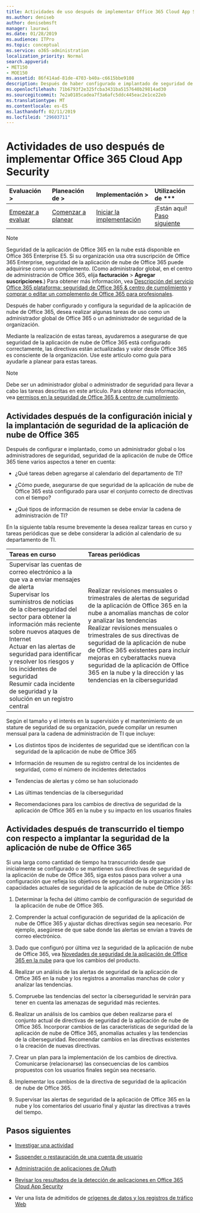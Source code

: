 ```yaml
---
title: Actividades de uso después de implementar Office 365 Cloud App Security
ms.author: deniseb
author: denisebmsft
manager: laurawi
ms.date: 01/28/2019
ms.audience: ITPro
ms.topic: conceptual
ms.service: o365-administration
localization_priority: Normal
search.appverid:
- MET150
- MOE150
ms.assetid: 86f414ad-81de-4703-b40a-c6615bbe9108
description: Después de haber configurado e implantado de seguridad de la aplicación de nube de Office 365, desea realizar determinadas tareas para asegurarse de que la configuración es correcta y que está preparado para revisiones regulares.
ms.openlocfilehash: 71b6793f2e325fcba3431ba5157640b29814ad30
ms.sourcegitcommit: 7e2a0185cadea7f3a6afc5ddc445eac2e1ce22eb
ms.translationtype: MT
ms.contentlocale: es-ES
ms.lasthandoff: 02/11/2019
ms.locfileid: "29603711"
---
```

# <a name="utilization-activities-after-rolling-out-office-365-cloud-app-security"></a>Actividades de uso después de implementar Office 365 Cloud App Security
  
|Evaluación **\>**|Planeación de **\>**|Implementación **\>**|Utilización de ***|
|:-----|:-----|:-----|:-----|
|[Empezar a evaluar](office-365-cas-overview.md) <br/> |[Comenzar a planear](get-ready-for-office-365-cas.md) <br/> |[Iniciar la implementación](turn-on-office-365-cas.md) <br/> |¡Están aquí!  <br/> [Paso siguiente](review-office-365-cas-alerts.md) <br/> |
   
> [!NOTE]
> Seguridad de la aplicación de Office 365 en la nube está disponible en Office 365 Enterprise E5. Si su organización usa otra suscripción de Office 365 Enterprise, seguridad de la aplicación de nube de Office 365 puede adquirirse como un complemento. (Como administrador global, en el centro de administración de Office 365, elija **facturación** \> **Agregar suscripciones**.) Para obtener más información, vea [Descripción del servicio Office 365 plataforma: seguridad de Office 365 &amp; centro de cumplimiento](https://docs.microsoft.com/office365/servicedescriptions/office-365-platform-service-description/office-365-securitycompliance-center) y [comprar o editar un complemento de Office 365 para profesionales](https://support.office.com/article/4e7b57d6-b93b-457d-aecd-0ea58bff07a6). 
  
Después de haber configurado y configura la seguridad de la aplicación de nube de Office 365, desea realizar algunas tareas de uso como un administrador global de Office 365 o un administrador de seguridad de la organización. 

Mediante la realización de estas tareas, ayudaremos a asegurarse de que seguridad de la aplicación de nube de Office 365 está configurado correctamente, las directivas están actualizadas y valor desde Office 365 es consciente de la organización. Use este artículo como guía para ayudarle a planear para estas tareas.
  
> [!NOTE]
> Debe ser un administrador global o administrador de seguridad para llevar a cabo las tareas descritas en este artículo. Para obtener más información, vea [permisos en la seguridad de Office 365 &amp; centro de cumplimiento](permissions-in-the-security-and-compliance-center.md). 
    
## <a name="activities-after-the-initial-configuration-and-rollout-of-office-365-cloud-app-security"></a>Actividades después de la configuración inicial y la implantación de seguridad de la aplicación de nube de Office 365

Después de configurar e implantado, como un administrador global o los administradores de seguridad, seguridad de la aplicación de nube de Office 365 tiene varios aspectos a tener en cuenta:
  
- ¿Qué tareas deben agregarse al calendario del departamento de TI?
    
- ¿Cómo puede, asegurarse de que seguridad de la aplicación de nube de Office 365 está configurado para usar el conjunto correcto de directivas con el tiempo?
    
- ¿Qué tipos de información de resumen se debe enviar la cadena de administración de TI?
    
En la siguiente tabla resume brevemente la desea realizar tareas en curso y tareas periódicas que se debe considerar la adición al calendario de su departamento de TI.
  
|**Tareas en curso**|**Tareas periódicas**|
|:-----|:-----|
| Supervisar las cuentas de correo electrónico a la que va a enviar mensajes de alerta  <br/>  Supervisar los suministros de noticias de la ciberseguridad del sector para obtener la información más reciente sobre nuevos ataques de Internet  <br/>  Actuar en las alertas de seguridad para identificar y resolver los riesgos y los incidentes de seguridad  <br/>  Resumir cada incidente de seguridad y la solución en un registro central  <br/> | Realizar revisiones mensuales o trimestrales de alertas de seguridad de la aplicación de Office 365 en la nube a anomalías manchas de color y analizar las tendencias  <br/>  Realizar revisiones mensuales o trimestrales de sus directivas de seguridad de la aplicación de nube de Office 365 existentes para incluir mejoras en cyberattacks nueva seguridad de la aplicación de Office 365 en la nube y la dirección y las tendencias en la ciberseguridad  <br/> |
   
Según el tamaño y el interés en la supervisión y el mantenimiento de un stature de seguridad de su organización, puede compilar un resumen mensual para la cadena de administración de TI que incluye:
  
- Los distintos tipos de incidentes de seguridad que se identifican con la seguridad de la aplicación de nube de Office 365
    
- Información de resumen de su registro central de los incidentes de seguridad, como el número de incidentes detectados
    
- Tendencias de alertas y cómo se han solucionado
    
- Las últimas tendencias de la ciberseguridad
    
- Recomendaciones para los cambios de directiva de seguridad de la aplicación de Office 365 en la nube y su impacto en los usuarios finales
    
## <a name="activities-after-time-has-passed-since-rolling-out-office-365-cloud-app-security"></a>Actividades después de transcurrido el tiempo con respecto a implantar la seguridad de la aplicación de nube de Office 365

Si una larga como cantidad de tiempo ha transcurrido desde que inicialmente se configurado o se mantienen sus directivas de seguridad de la aplicación de nube de Office 365, siga estos pasos para volver a una configuración que refleja los objetivos de seguridad de la organización y las capacidades actuales de seguridad de la aplicación de nube de Office 365:
  
1. Determinar la fecha del último cambio de configuración de seguridad de la aplicación de nube de Office 365.
    
2. Comprender la actual configuración de seguridad de la aplicación de nube de Office 365 y ajustar dichas directivas según sea necesario. Por ejemplo, asegúrese de que sabe donde las alertas se envían a través de correo electrónico.
    
3. Dado que configuró por última vez la seguridad de la aplicación de nube de Office 365, vea [Novedades de seguridad de la aplicación de Office 365 en la nube](new-in-office-365-cas.md) para que los cambios del producto. 
    
4. Realizar un análisis de las alertas de seguridad de la aplicación de Office 365 en la nube y los registros a anomalías manchas de color y analizar las tendencias.
    
5. Compruebe las tendencias del sector la ciberseguridad le servirán para tener en cuenta las amenazas de seguridad más recientes.
    
6. Realizar un análisis de los cambios que deben realizarse para el conjunto actual de directivas de seguridad de la aplicación de nube de Office 365. Incorporar cambios de las características de seguridad de la aplicación de nube de Office 365, anomalías actuales y las tendencias de la ciberseguridad. Recomendar cambios en las directivas existentes o la creación de nuevas directivas.
    
7. Crear un plan para la implementación de los cambios de directiva. Comunicarse (relacionarse) las consecuencias de los cambios propuestos con los usuarios finales según sea necesario.
    
8. Implementar los cambios de la directiva de seguridad de la aplicación de nube de Office 365.
    
9. Supervisar las alertas de seguridad de la aplicación de Office 365 en la nube y los comentarios del usuario final y ajustar las directivas a través del tiempo.
    
## <a name="next-steps"></a>Pasos siguientes

- [Investigar una actividad](investigate-an-activity-in-office-365-cas.md)
    
- [Suspender o restauración de una cuenta de usuario](suspend-or-restore-an-account-in-ocas.md)
    
- [Administración de aplicaciones de OAuth](manage-app-permissions-in-ocas.md)
    
- [Revisar los resultados de la detección de aplicaciones en Office 365 Cloud App Security](review-app-discovery-findings-in-ocas.md)
    
- Ver una lista de admitidos de [orígenes de datos y los registros de tráfico Web](web-traffic-logs-and-data-sources-for-ocas.md)
    

